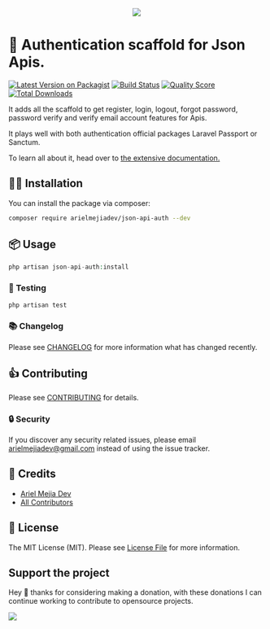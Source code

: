 <p align="center"><img src="https://banners.beyondco.de/Json%20Api%20Auth.png?theme=light&packageManager=composer+require&packageName=arielmejiadev%2Fjson-api-auth&pattern=bubbles&style=style_1&description=Authentication+scaffold+for+Json+Apis&md=1&showWatermark=0&fontSize=125px&images=https%3A%2F%2Flaravel.com%2Fimg%2Flogomark.min.svg"></p>

# 🔐 Authentication scaffold for Json Apis.

[![Latest Version on Packagist](https://img.shields.io/packagist/v/arielmejiadev/json-api-auth.svg?style=flat-square)](https://packagist.org/packages/arielmejiadev/json-api-auth)
[![Build Status](https://img.shields.io/travis/arielmejiadev/json-api-auth/master.svg?style=flat-square)](https://travis-ci.org/arielmejiadev/json-api-auth)
[![Quality Score](https://img.shields.io/scrutinizer/g/arielmejiadev/json-api-auth.svg?style=flat-square)](https://scrutinizer-ci.com/g/arielmejiadev/json-api-auth)
[![Total Downloads](https://img.shields.io/packagist/dt/arielmejiadev/json-api-auth.svg?style=flat-square)](https://packagist.org/packages/arielmejiadev/json-api-auth)

It adds all the scaffold to get register, login, logout, forgot password, password verify and verify email account features for Apis.

It plays well with both authentication official packages Laravel Passport or Sanctum.

To learn all about it, head over to <a href="https://arielmejiadev.github.io/json-api-auth-docs/" target="_blank"> the extensive documentation.</a>

## 👨‍💻 Installation

You can install the package via composer:

```bash
composer require arielmejiadev/json-api-auth --dev
```

## 📦 Usage

``` php
php artisan json-api-auth:install
```

### 🔬 Testing

``` bash
php artisan test
```

### 📚 Changelog

Please see [CHANGELOG](CHANGELOG.md) for more information what has changed recently.

## 👍 Contributing

Please see [CONTRIBUTING](CONTRIBUTING.md) for details.

### 🔒 Security

If you discover any security related issues, please email arielmejiadev@gmail.com instead of using the issue tracker.

## 💎 Credits

- [Ariel Mejia Dev](https://github.com/arielmejiadev)
- [All Contributors](../../contributors)

## 📓 License

The MIT License (MIT). Please see [License File](LICENSE.md) for more information.

## Support the project

Hey 👋 thanks for considering making a donation, with these donations I can continue working to contribute to opensource projects.

<a href="https://www.buymeacoffee.com/arielmejiadev">
    <img src="https://img.buymeacoffee.com/button-api/?text=Buy me a coffee&emoji=&slug=arielmejiadev&button_colour=FF5F5F&font_colour=ffffff&font_family=Cookie&outline_colour=000000&coffee_colour=FFDD00">
</a>
